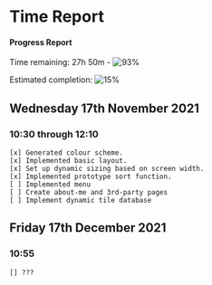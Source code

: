 # Time Report

#### Progress Report
Time remaining: 27h 50m - ![93%](https://progress-bar.dev/93)

Estimated completion: ![15%](https://progress-bar.dev/15)


## Wednesday 17th November 2021

### 10:30 through 12:10
    [x] Generated colour scheme.
    [x] Implemented basic layout.
    [x] Set up dynamic sizing based on screen width.
    [x] Implemented prototype sort function.
    [ ] Implemented menu
    [ ] Create about-me and 3rd-party pages
    [ ] Implement dynamic tile database

## Friday 17th December 2021

### 10:55
    [] ???